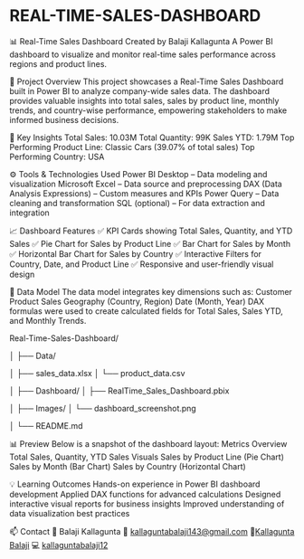 # REAL-TIME-SALES-DASHBOARD
📊 Real-Time Sales Dashboard
Created by Balaji Kallagunta
A Power BI dashboard to visualize and monitor real-time sales performance across regions and product lines.


🚀 Project Overview
This project showcases a Real-Time Sales Dashboard built in Power BI to analyze company-wide sales data. The dashboard provides valuable insights into total sales, sales by product line, monthly trends, and country-wise performance, empowering stakeholders to make informed business decisions.


🧠 Key Insights
Total Sales: 10.03M
Total Quantity: 99K
Sales YTD: 1.79M
Top Performing Product Line: Classic Cars (39.07% of total sales)
Top Performing Country: USA


⚙️ Tools & Technologies Used
Power BI Desktop – Data modeling and visualization
Microsoft Excel – Data source and preprocessing
DAX (Data Analysis Expressions) – Custom measures and KPIs
Power Query – Data cleaning and transformation
SQL (optional) – For data extraction and integration


📈 Dashboard Features
✅ KPI Cards showing Total Sales, Quantity, and YTD Sales
✅ Pie Chart for Sales by Product Line
✅ Bar Chart for Sales by Month
✅ Horizontal Bar Chart for Sales by Country
✅ Interactive Filters for Country, Date, and Product Line
✅ Responsive and user-friendly visual design


🧩 Data Model
The data model integrates key dimensions such as:
Customer
Product
Sales
Geography (Country, Region)
Date (Month, Year)
DAX formulas were used to create calculated fields for Total Sales, Sales YTD, and Monthly Trends.


Real-Time-Sales-Dashboard/

│
├── Data/

│   ├── sales_data.xlsx
│   └── product_data.csv

│
├── Dashboard/
│   ├── RealTime_Sales_Dashboard.pbix

│
├── Images/
│   └── dashboard_screenshot.png

│
└── README.md


📊 Preview
Below is a snapshot of the dashboard layout:
Metrics Overview
Total Sales, Quantity, YTD Sales
Visuals
Sales by Product Line (Pie Chart)
Sales by Month (Bar Chart)
Sales by Country (Horizontal Chart)


💡 Learning Outcomes
Hands-on experience in Power BI dashboard development
Applied DAX functions for advanced calculations
Designed interactive visual reports for business insights
Improved understanding of data visualization best practices


📫 Contact
👤 Balaji Kallagunta
📧 kallaguntabalaji143@gmail.com
🔗[Kallagunta Balaji](https://www.linkedin.com/in/kallagunta-balaji-261b2a298)
💻 [kallaguntabalaji12](https://kallaguntabalaji12.github.io/RealTimeSalesDashboard)
